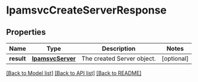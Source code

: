 # IpamsvcCreateServerResponse

## Properties
Name | Type | Description | Notes
------------ | ------------- | ------------- | -------------
**result** | [**IpamsvcServer**](IpamsvcServer.md) | The created Server object. | [optional] 

[[Back to Model list]](../README.md#documentation-for-models) [[Back to API list]](../README.md#documentation-for-api-endpoints) [[Back to README]](../README.md)



